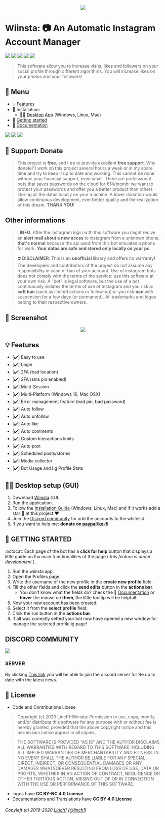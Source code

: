 
<p align="center">
  <img  src="https://i.ibb.co/CK1dQRH/readme-logo.png">
</p>

# Wiinsta: 📷 An Automatic Instagram Account Manager

[![](https://img.shields.io/badge/version-v0.0.1-lightgrey.svg)](#) 
[![](https://img.shields.io/badge/license-AtTheEnd-brightgreen.svg)](#-license) 
[![](https://img.shields.io/badge/ES-9-F7DF1E.svg)](https://wikipedia.org/wiki/ECMAScript) 
[![](https://img.shields.io/badge/powered%20by-electron-46aef7.svg)](https://www.electronjs.org/) 
[![](https://img.shields.io/badge/powered%20by-instagramPrivateApi-46aef7.svg)](https://github.com/dilame/instagram-private-api)

> This software allow you to increase visits, likes and followers on your social profile through different algorithms. You will increase likes on your photos and your followers!

## 📎 Menu
- 💡 [Features](#-features)
- 💾 Installation:
	- 👨‍💻 [Desktop App](https://github.com/Linch1/insta-bot-electron/blob/master/Installation.md) (Windows, Linux, Mac)
- :balloon: [Getting started](#balloon-getting-started)
- 📝 [Documentation](https://github.com/Linch1/insta-bot-electron/blob/master/Documentation.md)

[![](https://img.shields.io/badge/buy%20me-coffee-4B788C.svg)](https://ko-fi.com/linch1)
![](https://img.shields.io/badge/bitcoin-1EyJ7niABw5L4LWvLj8M6bQCENjX8QCmNa-E38B29.svg) 
![](https://img.shields.io/badge/ethereum-0x8af8e8f4950db92ddb76597bafc1d35f97a914b1-4E8EE9.svg)



## 🎁 Support: Donate
> This project is **free**, and I try to provide excellent **free support**. Why donate? I work on this project several hours a week or in my spare time and try to keep it up to date and working. This cannot be done without your financial support, even small. There are professional bots that saves passwords on the cloud for €14/month: we want to protect your passwords and offer you a better product than others storing all the datas locally on your machine. A lower donation would allow continuous development, ever better quality and the realization of this dream. **THANK YOU!**

## Other informations
> :information_source: **INFO**: After the instagram login with this software you might recive an **alert mail about a new acces** to instagram from a unknown phone, **that's normal** because the api used from this bot emulates a phone for work. **Your datas are safe and stored only locally on your pc**. 

> ⛔ **DISCLAIMER**: This is an **unofficial** library and offers no warranty! The developers and contributors of the project do not assume any responsibility in case of ban of your account. Use of instagram bots does not comply with the terms of the service: use this software at your own risk. A "bot" is legal software, but the use of a bot continuously violates the terms of use of Instagram and you risk a: __soft ban__ (such as limited actions or follow-up) or you risk __ban__ with suspension for a few days (or permanent). All trademarks and logos belong to their respective owners.


## 🔖 Screenshot
<p align="center">
  <img  src="https://i.ibb.co/Dk3FDkY/ezgif-com-gif-maker.gif">
</p>

## 💡 Features
* [✔️] Easy to use
* [✔️] Login
* [✔️] 2FA (bad location)
* [✔️] 2FA (sms pin enabled)
* [✔️] Multi-Session
* [✔️] Multi-Platform (Windows 10, Mac OSX)
* [✔️] Error management feature (bad pin, bad password)
* [✔️] Auto follow
* [✔️] Auto unfollow
* [✔️] Auto like
* [✔️] Auto comments
* [✔️] Custom Interactions limits
* [✔️] Auto post
* [✔️] Scheduled posts/stories
* [✔️] Media collector
* [✔️] Bot Usage and I.g Profile Stats

## 👨‍💻 Desktop setup (GUI)
1. Download [Wiinsta](https://github.com/Linch1/insta-bot-electron/blob/master/Installation.md) GUI.
2. Run the application.
3. Follow the [Installation Guide](https://github.com/Linch1/insta-bot-electron/blob/master/Installation.md) (Windows, Linux, Mac) and if it works add a star 🌟 at this project ❤️
5. Join the [Discord community](https://discord.gg/sp34Aav) for add the accounts to the whitelist
4. If you want to help me: **donate on [paypal](https://paypal.me/linch1)/[ko-fi](https://ko-fi.com/linch1)**

## :balloon: GETTING STARTED


:octocat: Each page of the bot has a **click for help** button that displays a little guide on tha main functionalities of the page ( _this feature is under development_ ).

1. Run the wiinsta app.
2. Open the Profiles page.
3. Write the username of the new profile in the **create new profile** field.
4. Fill the other fields and click the **send edits** button in the **actions bar**.
	- You don't know what the fields do? check the 📝 [Documentation](https://github.com/Linch1/insta-bot-electron/blob/master/Documentation.md) or **hover** the mouse on **them**, the little tooltip will be helpfull.
5. Now your new account has been created.
6. Select it from the **select profile** field.
7. Click the run button in the **actions bar**.
8. If all was correctly setted your bot now have opened a new window for manage the selected profile ig page!

## DISCORD COMMUNITY
<p align="lft">
  <img  src="https://i.ibb.co/hfDJ6hn/6149-discord.png">
</p>

### SERVER

By clicking [This link](https://discord.gg/sp34Aav) you will be able to join the discord server for  Be up to date with the latest news.

## 💫 License

* Code and Contributions Licese
> Copyright (c) 2020 Linch1-Wiinsta: Permission to use, copy, modify, and/or distribute this software for any
purpose with or without fee is hereby granted, provided that the above
copyright notice and this permission notice appear in all copies.

>THE SOFTWARE IS PROVIDED "AS IS" AND THE AUTHOR DISCLAIMS ALL WARRANTIES
WITH REGARD TO THIS SOFTWARE INCLUDING ALL IMPLIED WARRANTIES OF
MERCHANTABILITY AND FITNESS. IN NO EVENT SHALL THE AUTHOR BE LIABLE FOR
ANY SPECIAL, DIRECT, INDIRECT, OR CONSEQUENTIAL DAMAGES OR ANY DAMAGES
WHATSOEVER RESULTING FROM LOSS OF USE, DATA OR PROFITS, WHETHER IN AN
ACTION OF CONTRACT, NEGLIGENCE OR OTHER TORTIOUS ACTION, ARISING OUT OF
OR IN CONNECTION WITH THE USE OR PERFORMANCE OF THIS SOFTWARE.

* logos have **CC BY-NC 4.0 License**
* Documentations and Translations have **CC BY 4.0 License**

###### Copyleft (c) 2019-2020 [Linch1](#) ([@linch1](#))
